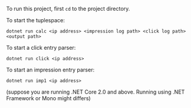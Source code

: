 To run this project, first `cd` to the project directory.

To start the tuplespace:

```
dotnet run calc <ip address> <impression log path> <click log path> <output path>
```

To start a click entry parser:

```
dotnet run click <ip address>
```

To start an impression entry parser:

```
dotnet run imp1 <ip address>
```


(suppose you are running .NET Core 2.0 and above. Running using .NET Framework or Mono might differs)
